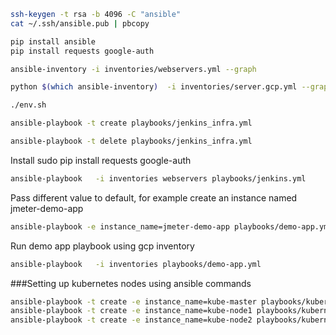 ```bash
ssh-keygen -t rsa -b 4096 -C "ansible"
cat ~/.ssh/ansible.pub | pbcopy
```

```bash
pip install ansible
pip install requests google-auth
```

```bash
ansible-inventory -i inventories/webservers.yml --graph
```

```bash
python $(which ansible-inventory)  -i inventories/server.gcp.yml --graph
```

```bash
./env.sh

```

```bash
ansible-playbook -t create playbooks/jenkins_infra.yml
```

```bash
ansible-playbook -t delete playbooks/jenkins_infra.yml
```



Install sudo pip install requests google-auth
```bash
ansible-playbook   -i inventories webservers playbooks/jenkins.yml
```

Pass different value to default, for example create an instance named  jmeter-demo-app 
```bash
ansible-playbook -e instance_name=jmeter-demo-app playbooks/demo-app.yml
```

Run demo app playbook using gcp inventory
```bash
ansible-playbook   -i inventories playbooks/demo-app.yml

```


###Setting up kubernetes nodes using ansible commands
```bash
ansible-playbook -t create -e instance_name=kube-master playbooks/kubernetes_infra.yml
ansible-playbook -t create -e instance_name=kube-node1 playbooks/kubernetes_infra.yml
ansible-playbook -t create -e instance_name=kube-node2 playbooks/kubernetes_infra.yml
```

